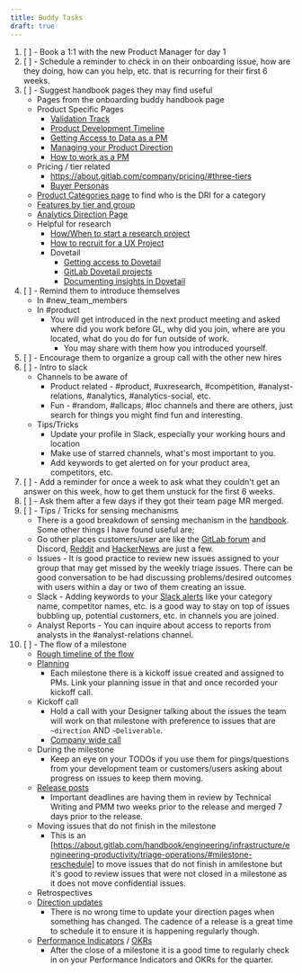 ```yaml
---
title: Buddy Tasks
draft: true
---
```


1. [ ] - Book a 1:1 with the new Product Manager for day 1
1. [ ] - Schedule a reminder to check in on their onboarding issue, how are they doing, how can you help, etc. that is recurring for their first 6 weeks.
1. [ ] - Suggest handbook pages they may find useful
    - Pages from the onboarding buddy handbook page
    - Product Specific Pages
        - [Validation Track](/handbook/product-development-flow/#validation-track)
        - [Product Development Timeline](/handbook/engineering/workflow/#product-development-timeline)
        - [Getting Access to Data as a PM](/handbook/business-technology/data-team/programs/data-for-product-managers/)
        - [Managing your Product Direction](/handbook/product/product-processes/#managing-your-product-direction)
        - [How to work as a PM](/handbook/product/product-processes/#how-to-work-as-a-pm)
    - Pricing / tier related
        - https://about.gitlab.com/company/pricing/#three-tiers
        - [Buyer Personas](/handbook/marketing/brand-and-product-marketing/product-and-solution-marketing/roles-personas/buyer-persona/)
    - [Product Categories page](/handbook/product/categories/) to find who is the DRI for a category
    - [Features by tier and group](/handbook/product/categories/features/)
    - [Analytics Direction Page](https://about.gitlab.com/direction/analytics/)
    - Helpful for research
        - [How/When to start a research project](/handbook/product/ux/ux-research/#conducting-ux-research-at-gitlab)
        - [How to recruit for a UX Project](/handbook/product/ux/ux-research/recruiting-participants/)
        - Dovetail
            - [Getting access to Dovetail](/handbook/business-technology/end-user-services/onboarding-access-requests/access-requests/)
            - [GitLab Dovetail projects](https://gitlab.dovetailapp.com/projects)
            - [Documenting insights in Dovetail](/handbook/product/ux/dovetail/)
1. [ ] - Remind them to introduce themselves
    - In #new_team_members
    - In #product
        - You will get introduced in the next product meeting and asked where did you work before GL, why did you join, where are you located, what do you do for fun outside of work.
            - You may share with them how you introduced yourself.
1. [ ] - Encourage them to organize a group call with the other new hires
1. [ ] - Intro to slack
    - Channels to be aware of
        - Product related - #product, #uxresearch, #competition, #analyst-relations, #analytics, #analytics-social, etc.
        - Fun - #random, #allcaps, #loc channels and there are others, just search for things you might find fun and interesting.
    - Tips/Tricks
        - Update your profile in Slack, especially your working hours and location
        - Make use of starred channels, what's most important to you.
        - Add keywords to get alerted on for your product area, competitors, etc.
1. [ ] - Add a reminder for once a week to ask what they couldn't get an answer on this week, how to get them unstuck for the first 6 weeks.
1. [ ] - Ask them after a few days if they got their team page MR merged.
1. [ ] - Tips / Tricks for sensing mechanisms
    - There is a good breakdown of sensing mechanism in the [handbook](/handbook/product/product-processes/#sensing-mechanisms). Some other things I have found useful are;
    - Go other places customers/user are like the [GitLab forum](https://forum.gitlab.com/) and Discord, [Reddit](https://www.reddit.com/r/gitlab/) and [HackerNews](https://news.ycombinator.com/news) are just a few.
    - Issues - It is good practice to review new issues assigned to your group that may get missed by the weekly triage issues. There can be good conversation to be had discussing problems/desired outcomes with users within a day or two of them creating an issue.
    - Slack - Adding keywords to your [Slack alerts](https://slack.com/help/articles/4412437167251-Get-notified-about-topics-you-care-about) like your category name, competitor names, etc. is a good way to stay on top of issues bubbling up, potential customers, etc. in channels you are joined.
    - Analyst Reports - You can inquire about access to reports from analysts in the #analyst-relations channel.
1. [ ] - The flow of a milestone
    - [Rough timeline of the flow](/handbook/engineering/workflow/#product-development-timeline)
    - [Planning](/handbook/product/product-processes/#planning-issue-for-milestone)
        - Each milestone there is a kickoff issue created and assigned to PMs. Link your planning issue in that and once recorded your kickoff call.
    - Kickoff call
        - Hold a call with your Designer talking about the issues the team will work on that milestone with preference to issues that are `~direction` AND `~Deliverable`.
        - [Company wide call](/handbook/product/product-processes/product-mgt-operations/pm-operating-procedures/#kickoff-meetings)
    - During the milestone
        - Keep an eye on your TODOs if you use them for pings/questions from your development team or customers/users asking about progress on issues to keep them moving.
    - [Release posts](/handbook/product/product-processes/#writing-release-blog-posts)
        - Important deadlines are having them in review by Technical Writing and PMM two weeks prior to the release and merged 7 days prior to the release.
    - Moving issues that do not finish in the milestone
        - This is an [https://about.gitlab.com/handbook/engineering/infrastructure/engineering-productivity/triage-operations/#milestone-reschedule] to move issues that do not finish in amilestone but it's good to review issues that were not closed in a milestone as it does not move confidential issues.
    - Retrospectives
    - [Direction updates](/handbook/product/product-processes/#managing-your-product-direction)
        - There is no wrong time to update your direction pages when something has changed. The cadence of a release is a great time to schedule it to ensure it is happening regularly though.
    - [Performance Indicators](https://internal.gitlab.com/handbook/company/performance-indicators/product/) / [OKRs](/handbook/company/okrs/)
        - After the close of a milestone it is a good time to regularly check in on your Performance Indicators and OKRs for the quarter.
